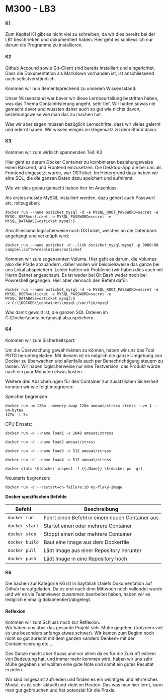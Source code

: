 M300 - LB3
===================

#### K1

Zum Kapitel K1 gibt es nicht viel zu schreiben, da wir dies bereits bei der LB1
beschrieben und dokumentiert haben. Hier geht es schliesslich nur darum die
Programme zu installieren.

#### K2

Github Accound sowie Git-Client sind bereits installiert und eingerichtet. Dass
die Dokumentation als Markdown vorhanden ist, ist anschliessend auch
selbstverständlich.

Kommen wir nun dementsprechend zu unserem Wissensstand:

Unser Wissenstand war bevor wir diese Lernbeurteilung bestritten haben, was das
Thema Containirisierung angeht, sehr tief. Wir hatten sowas nie gemacht davor
und wussten daher auch so gut wie nichts davon, beziehungsweise wie man das zu
machen hat.

Was wir aber sagen müssen bezüglich Lernschritte, dass wir vieles gelernt und
erlernt haben. Wir wissen einiges im Gegensatz zu dem Stand davor.

#### K3

Kommen wir zum wirklich spannenden Teil: K3

Hier geht es darum Docker Container zu kombinieren beziehungsweise einen
Bakcend, und Frontend einzusetzen. Die Desktop-App die bei uns als Frontend
eingesetzt wurde, war OSTicket. Im Hintergrund dazu haben wir eine SQL, die die
ganzen Daten dazu speichert und aufnimmt.

Wie wir dies genau gemacht haben hier im Anschluss:

Als erstes musste MySQL installiert werden, dazu gehört auch Passwort etc.
mitzugeben:

    docker run --name osticket_mysql -d -e MYSQL_ROOT_PASSWORD=secret -e
    MYSQL_USER=osticket -e MYSQL_PASSWORD=secret -e MYSQL_DATABASE=osticket mysql:5

Anschliessend logischerweise noch OSTicket, welches an die Datenbank angehängt
und verknüpft wird:

    docker run --name osticket -d --link osticket_mysql:mysql -p 8080:80
    campbellsoftwaresolutions/osticket

Kommen wir zum sogenannten Volume. Hier geht es darum, die Volumes also die
Pfade abzuändern, daher wollen wir beispielsweise das ganze bei uns Lokal
abspeichern. Leider hatten wir Probleme (wir haben dies auch mit Herrn Bernet
angeschaut). Es ist weder bei Git Bash weder noch bei Powreshell gegangen. Hier
aber dennoch den Befehl dafür:

    docker run --name osticket_mysql -d -e MYSQL_ROOT_PASSWORD=secret -e
    MYSQL_USER=osticket -e MYSQL_PASSWORD=secret -e MYSQL_DATABASE=osticket mysql:5
    -v C:\\DOCKER\\container\\mysql:/var/lib/mysql

Was damit gewollt ist, die ganzen SQL Dateien im C:\\Docker\\container\\mysql
abzuspeichern.

#### K4

Kommen wir zum Sicherheitspart:

Um die Überwachung gewährleisten zu können, haben wir uns das Tool PRTG
heruntergeladen. Mit diesem ist es möglich die ganze Umgebung von Docker zu
überwachen und allenfalls auch per Benachrichtigung steuern zu lassen. Wir haben
logischerweise nur eine Testversion, das Produkt würde nach ein paar Monaten
etwas kosten.

Weitere drei Absicherungen für den Container zur zusätzlichen Sicherheit konnten
wir wie folgt integrieren:

Speicher begrenzen:

    docker run -m 128m --memory-swap 128m amouat/stress stress --vm 1 --vm-bytes
    127m -t 5s

CPU Einsatz:

    docker run -d --name load1 -c 2048 amouat/stress

    docker run -d --name load2 amouat/stress

    docker run -d --name load3 -c 512 amouat/stress

    docker run -d --name load4 -c 512 amouat/stress

    docker stats \$(docker inspect -f {{.Name}} \$(docker ps -q))

Neustarts begrenzen:

    docker run -d --restart=on-failure:10 my-flaky-image
    
**Docker spezifischen Befehle**

| Befehl         | Beschreibung                                    |
| -------------- | ----------------------------------------------- |
| `docker run`   | Führt einen Befehl in einem neuen Container aus |
| `docker start` | Startet einen oder mehrere Container            |
| `docker stop`  | Stoppt einen oder mehrere Container             |
| `docker build` | Baut eine Image aus dem Dockerfile              |
| `docker pull`  | Lädt Image aus einer Repository herunter        |
| `docker push`  | Lädt Image in eine Repository hoch              |   

#### K6
Die Sachen zur Kategorie K6 ist in Sayfallah Ltaiefs Dokumentation auf Github heraufgeladen. Da es erst nach dem Mittwoch noch vollendet wurde und wir es via Teamviewer zusammen bearbeitet haben, haben wir es lediglich einmalig dokumentiert/abgelegt.

#### Reflexion

Kommen wir zum Schluss noch zur Reflexion.  
Wir haben uns über das gesamte Projekt sehr Mühe gegeben (trotzdem viel es uns
besonders anfangs etwas schwer). Wir kamen zum Beginn noch nicht so gut zurecht
mit dem ganzen «anders Denken» mit der Containirisierung etc….

Das Ganze macht aber Spass und vor allem da es für die Zukunft extrem von
Bedeutung hat, und immer mehr kommen wird, haben wir uns sehr Mühe gegeben und
wollten eine gute Note und somit ein gutes Resultat erzielen.

Wir sind insgesamt zufrieden und finden es ein wichtiges und lehrreiches Modul,
es ist sehr aktuell und «lebt im Heute». Das was man hier lernt, kann man gut
gebrauchen und hat potenzial für die Praxis.
